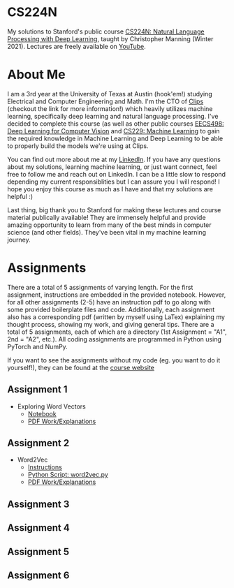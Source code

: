 # CS224N
My solutions to Stanford's public course [CS224N: Natural Language Processing with Deep Learning](https://web.stanford.edu/class/archive/cs/cs224n/cs224n.1214/index.html#schedule), taught by Christopher Manning (Winter 2021).
Lectures are freely available on [YouTube](https://www.youtube.com/playlist?list=PLoROMvodv4rOSH4v6133s9LFPRHjEmbmJ). 

# About Me
I am a 3rd year at the University of Texas at Austin (hook'em!) studying Electrical and Computer Engineering and Math. I'm the CTO of [Clips](https://www.clipsai.com/) (checkout the link for more information!) which heavily utilizes machine learning, specifically deep learning and natural language processing. I've decided to complete this course (as well as other public courses [EECS498: Deep Learning for Computer Vision](https://github.com/bensmidt/EECS-498-DL-Computer-Vision) and [CS229: Machine Learning](https://github.com/bensmidt/CS229-ML-Autumn-2018) to gain the required knowledge in Machine Learning and Deep Learning to be able to properly build the models we're using at Clips. 

You can find out more about me at my [LinkedIn](https://www.linkedin.com/in/benjamin-smidt/). If you have any questions about my solutions, learning machine learning, or just want connect, feel free to follow me and reach out on LinkedIn. I can be a little slow to respond depending my current responsiblities but I can assure you I will respond! I hope you enjoy this course as much as I have and that my solutions are helpful :)

Last thing, big thank you to Stanford for making these lectures and course material publically available! They are immensely helpful and provide amazing opportunity to learn from many of the best minds in computer science (and other fields). They've been vital in my machine learning journey. 

# Assignments
There are a total of 5 assignments of varying length. For the first assignment, instructions are embedded in the provided notebook. However, for all other assignments (2-5) have an instruction pdf to go along with some provided boilerplate files and code. Additionally, each assignment also has a corresponding pdf (written by myself using LaTex) explaining my thought process, showing my work, and giving general tips. There are a total of 5 assignments, each of which are a directory (1st Assignment = "A1", 2nd = "A2", etc.). All coding assignments are programmed in Python using PyTorch and NumPy. 

If you want to see the assignments without my code (eg. you want to do it yourself!), they can be found at the [course website](https://web.stanford.edu/class/cs224n/index.html#schedule)

## Assignment 1
- Exploring Word Vectors
  - [Notebook](https://github.com/bensmidt/CS224N-Deep-Learning-NLP/blob/main/A1/exploring_word_vectors.ipynb)
  - [PDF Work/Explanations](https://github.com/bensmidt/CS224N-Deep-Learning-NLP/blob/main/A1/ExploringWordVectors.pdf)

## Assignment 2
- Word2Vec
  - [Instructions](https://github.com/bensmidt/CS224N-Deep-Learning-NLP/blob/main/A2/A2-Instructions.pdf)
  - [Python Script: word2vec.py](https://github.com/bensmidt/CS224N-Deep-Learning-NLP/blob/main/A2/word2vec.py)
  - [PDF Work/Explanations](https://github.com/bensmidt/CS224N-Deep-Learning-NLP/blob/main/A2/A2-Latex/a2_explained.pdf)

## Assignment 3

## Assignment 4

## Assignment 5

## Assignment 6
